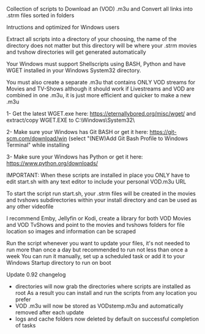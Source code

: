 Collection of scripts to Download an (VOD) .m3u and Convert all links into .strm files sorted in folders

Intructions and optimized for Windows users

Extract all scripts into a directory of your choosing, the name of the directory does not matter but this directory will be where your .strm movies and tvshow directories will get generated automatically

Your Windows must support Shellscripts using BASH, Python and have WGET installed in your Windows System32 directory.

You must also create a separate .m3u that contains ONLY VOD streams for Movies and TV-Shows although it should work if Livestreams and VOD are combined in one .m3u, it is just more efficient and quicker to make a new .m3u

1- Get the latest WGET.exe here: https://eternallybored.org/misc/wget/ and extract/copy WGET.EXE to C:\Windows\System32\

2- Make sure your Windows has Git BASH or get it here: https://git-scm.com/download/win (select "(NEW)Add Git Bash Profile to Windows Terminal" while installing

3- Make sure your Windows has Python or get it here: https://www.python.org/downloads/

IMPORTANT: When these scripts are installed in place you ONLY have to edit start.sh with any text editor to include your personal VOD.m3u URL

To start the script run start.sh, your .strm files will be created in the movies and tvshows subdirectories within your install directory and can be used as any other videofile

I recommend Emby, Jellyfin or Kodi, create a library for both VOD Movies and VOD TvShows and point to the movies and tvshows folders for file location so images and information can be scraped

Run the script whenever you want to update your files, it's not needed to run more than once a day but recommended to run not less than once a week
You can run it manually, set up a scheduled task or add it to your Windows Startup directory to run on boot

Update 0.92 changelog
- directories will now grab the directories where scripts are installed as root
As a result you can install and run the scripts from any location you prefer
- VOD .m3u will now be stored as VODstemp.m3u and automatically removed after each update
- logs and cache folders now deleted by default on successful completion of tasks
